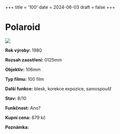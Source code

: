 +++
title = '100'
date = 2024-06-03
draft = false
+++

# Polaroid 

![](studioexpress403model.jpg)

**Rok výroby:**	1980
    
**Rozsah zaostření:**	0125mm

**Objektiv:**	106mm 
    
**Typ filmu:**	100 film

**Další funkce:**	blesk, korekce expozice, samospoušť
    
**Stav:**	8/10

**Funkčnost:**	Ano?

**Kupní cena:**	679 kč
    
**Poznámka:**	

